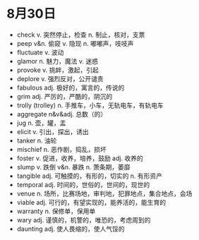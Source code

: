 # 8月30日

- check v. 突然停止，检查 n. 制止，核对，支票
- peep v&n. 偷窥 v. 隐现 n. 嘟嘟声，吱吱声
- fluctuate v. 波动
- glamor n. 魅力，魔法 v. 迷惑
- provoke v. 挑衅，激起，引起
- deplore v. 强烈反对，公开谴责
- fabulous adj. 极好的，寓言的，传说的
- grim adj. 严厉的，严酷的，阴沉的
- trolly (trolley) n. 手推车，小车，无轨电车，有轨电车
- aggregate n&v&adj. 总数（的）
- jug n. 壶，罐，盂
- elicit v. 引出，探出，诱出
- tanker n. 油轮
- mischief n. 恶作剧，捣乱，损坏
- foster v. 促进，收养，培养，鼓励 adj. 收养的
- slump v. 跌倒 v&n. 暴跌 n. 萧条期，萎靡
- tangible adj. 可触摸的，有形的，切实的 n. 有形资产
- temporal adj. 时间的，世俗的，世间的，现世的
- venue n. 场所，比赛场地，审判地，犯罪地点，集合地点，会场
- viable adj. 可行的，有望实现的，能养活的，能生育的
- warranty n. 保修单，保用单
- wary adj. 谨慎的，机警的，唯恐的，考虑周到的
- daunting adj. 使人畏缩的，使人气馁的
